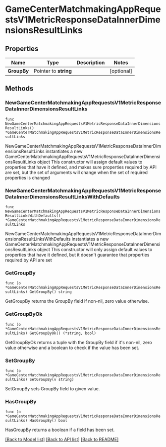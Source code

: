 # GameCenterMatchmakingAppRequestsV1MetricResponseDataInnerDimensionsResultLinks

## Properties

Name | Type | Description | Notes
------------ | ------------- | ------------- | -------------
**GroupBy** | Pointer to **string** |  | [optional] 

## Methods

### NewGameCenterMatchmakingAppRequestsV1MetricResponseDataInnerDimensionsResultLinks

`func NewGameCenterMatchmakingAppRequestsV1MetricResponseDataInnerDimensionsResultLinks() *GameCenterMatchmakingAppRequestsV1MetricResponseDataInnerDimensionsResultLinks`

NewGameCenterMatchmakingAppRequestsV1MetricResponseDataInnerDimensionsResultLinks instantiates a new GameCenterMatchmakingAppRequestsV1MetricResponseDataInnerDimensionsResultLinks object
This constructor will assign default values to properties that have it defined,
and makes sure properties required by API are set, but the set of arguments
will change when the set of required properties is changed

### NewGameCenterMatchmakingAppRequestsV1MetricResponseDataInnerDimensionsResultLinksWithDefaults

`func NewGameCenterMatchmakingAppRequestsV1MetricResponseDataInnerDimensionsResultLinksWithDefaults() *GameCenterMatchmakingAppRequestsV1MetricResponseDataInnerDimensionsResultLinks`

NewGameCenterMatchmakingAppRequestsV1MetricResponseDataInnerDimensionsResultLinksWithDefaults instantiates a new GameCenterMatchmakingAppRequestsV1MetricResponseDataInnerDimensionsResultLinks object
This constructor will only assign default values to properties that have it defined,
but it doesn't guarantee that properties required by API are set

### GetGroupBy

`func (o *GameCenterMatchmakingAppRequestsV1MetricResponseDataInnerDimensionsResultLinks) GetGroupBy() string`

GetGroupBy returns the GroupBy field if non-nil, zero value otherwise.

### GetGroupByOk

`func (o *GameCenterMatchmakingAppRequestsV1MetricResponseDataInnerDimensionsResultLinks) GetGroupByOk() (*string, bool)`

GetGroupByOk returns a tuple with the GroupBy field if it's non-nil, zero value otherwise
and a boolean to check if the value has been set.

### SetGroupBy

`func (o *GameCenterMatchmakingAppRequestsV1MetricResponseDataInnerDimensionsResultLinks) SetGroupBy(v string)`

SetGroupBy sets GroupBy field to given value.

### HasGroupBy

`func (o *GameCenterMatchmakingAppRequestsV1MetricResponseDataInnerDimensionsResultLinks) HasGroupBy() bool`

HasGroupBy returns a boolean if a field has been set.


[[Back to Model list]](../README.md#documentation-for-models) [[Back to API list]](../README.md#documentation-for-api-endpoints) [[Back to README]](../README.md)


